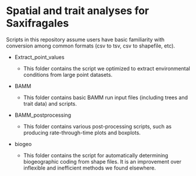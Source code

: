 # Spatial and trait analyses for Saxifragales
Scripts in this repository assume users have basic familiarity with conversion among common formats (csv to tsv, csv to shapefile, etc).

* Extract_point_values
    * This folder contains the script we optimized to extract environmental conditions from large point datasets.

* BAMM 
    * This folder contains basic BAMM run input files (including trees and trait data) and scripts.

* BAMM_postprocessing 
    * This folder contains various post-processing scripts, such as producing rate-through-time plots and boxplots.

* biogeo 
    * This folder contains the script for automatically determining biogeographic coding from shape files. It is an improvement over inflexible and inefficient methods we found elsewhere.
